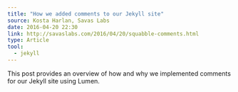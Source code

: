 ```yaml
---
title: "How we added comments to our Jekyll site"
source: Kosta Harlan, Savas Labs
date: 2016-04-20 22:30
link: http://savaslabs.com/2016/04/20/squabble-comments.html
type: Article
tool:
  - jekyll
---
```

This post provides an overview of how and why we implemented comments for our Jekyll site using Lumen.